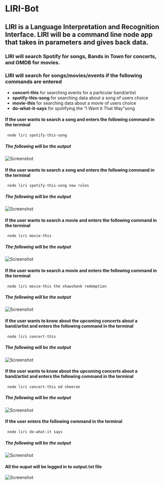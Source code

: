 # LIRI-Bot

## LIRI is a Language Interpretation and Recognition Interface. LIRI will be a command line node app that takes in parameters and gives back data.

### LIRI will search Spotify for songs, Bands in Town for concerts, and OMDB for movies.

### LIRI will search for songs/movies/events if the following commands are entered 
* **concert-this** for searching events for a particular band/artist
* **spotify-this-song** for searching data about a song of users choice
* **movie-this** for searching data about a movie of users choice
* **do-what-it-says** for spotifying the "I Want it That Way"song 

#### If the user wants to search a song and  enters the following command in the terminal
```` node liri spotify-this-song````
##### The following will be the output
![Screenshot](/images/spotify_nosong.png)

#### If the user wants to search a song and enters the following command in the terminal
```` node liri spotify-this-song new rules````
##### The following will be the output
![Screenshot](/images/spotify_song.png)


#### If the user wants to search a movie and enters the following command in the terminal
```` node liri movie-this````
##### The following will be the output
![Screenshot](/images/movie_noname.png)

#### If the user wants to search a movie and enters the following command in the terminal
```` node liri movie-this the shawshank redemption````
##### The following will be the output
![Screenshot](/images/movie.png)

#### If the user  wants to know about the upcoming concerts about a band/artist and enters the following command in the terminal
```` node liri concert-this````
##### The following will be the output
![Screenshot](/images/concert_noname.png)

#### If the user wants to know about the upcoming concerts about a band/artist and  enters the following command in the terminal
```` node liri concert-this ed sheeran````
##### The following will be the output
![Screenshot](/images/concert_withname.png)

#### If the user enters the following command in the terminal
```` node liri do-what-it says````
##### The following will be the output
![Screenshot](/images/dowhatitsays.png)

#### All the ouput will be logged in to output.txt file
![Screenshot](/images/output.txt.png)
